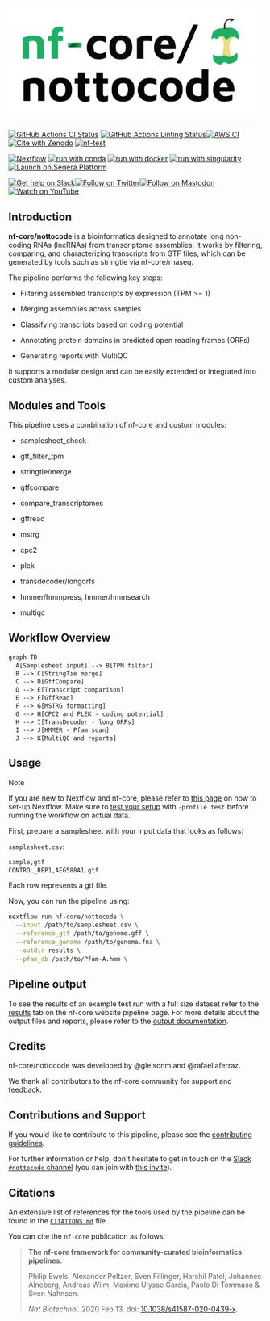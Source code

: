 <h1>
  <picture>
    <source media="(prefers-color-scheme: dark)" srcset="docs/images/nf-core-nottocode_logo_dark.png">
    <img alt="nf-core/nottocode" src="docs/images/nf-core-nottocode_logo_light.png">
  </picture>
</h1>

[![GitHub Actions CI Status](https://github.com/nf-core/nottocode/actions/workflows/ci.yml/badge.svg)](https://github.com/nf-core/nottocode/actions/workflows/ci.yml)
[![GitHub Actions Linting Status](https://github.com/nf-core/nottocode/actions/workflows/linting.yml/badge.svg)](https://github.com/nf-core/nottocode/actions/workflows/linting.yml)[![AWS CI](https://img.shields.io/badge/CI%20tests-full%20size-FF9900?labelColor=000000&logo=Amazon%20AWS)](https://nf-co.re/nottocode/results)[![Cite with Zenodo](http://img.shields.io/badge/DOI-10.5281/zenodo.XXXXXXX-1073c8?labelColor=000000)](https://doi.org/10.5281/zenodo.XXXXXXX)
[![nf-test](https://img.shields.io/badge/unit_tests-nf--test-337ab7.svg)](https://www.nf-test.com)

[![Nextflow](https://img.shields.io/badge/nextflow%20DSL2-%E2%89%A523.04.0-23aa62.svg)](https://www.nextflow.io/)
[![run with conda](http://img.shields.io/badge/run%20with-conda-3EB049?labelColor=000000&logo=anaconda)](https://docs.conda.io/en/latest/)
[![run with docker](https://img.shields.io/badge/run%20with-docker-0db7ed?labelColor=000000&logo=docker)](https://www.docker.com/)
[![run with singularity](https://img.shields.io/badge/run%20with-singularity-1d355c.svg?labelColor=000000)](https://sylabs.io/docs/)
[![Launch on Seqera Platform](https://img.shields.io/badge/Launch%20%F0%9F%9A%80-Seqera%20Platform-%234256e7)](https://cloud.seqera.io/launch?pipeline=https://github.com/nf-core/nottocode)

[![Get help on Slack](http://img.shields.io/badge/slack-nf--core%20%23nottocode-4A154B?labelColor=000000&logo=slack)](https://nfcore.slack.com/channels/nottocode)[![Follow on Twitter](http://img.shields.io/badge/twitter-%40nf__core-1DA1F2?labelColor=000000&logo=twitter)](https://twitter.com/nf_core)[![Follow on Mastodon](https://img.shields.io/badge/mastodon-nf__core-6364ff?labelColor=FFFFFF&logo=mastodon)](https://mstdn.science/@nf_core)[![Watch on YouTube](http://img.shields.io/badge/youtube-nf--core-FF0000?labelColor=000000&logo=youtube)](https://www.youtube.com/c/nf-core)

## Introduction

**nf-core/nottocode** is a bioinformatics designed to annotate long non-coding RNAs (lncRNAs) from transcriptome assemblies. It works by filtering, comparing, and characterizing transcripts from GTF files, which can be generated by tools such as stringtie via nf-core/rnaseq.

The pipeline performs the following key steps:

- Filtering assembled transcripts by expression (TPM >= 1)

- Merging assemblies across samples

- Classifying transcripts based on coding potential

- Annotating protein domains in predicted open reading frames (ORFs)

- Generating reports with MultiQC

It supports a modular design and can be easily extended or integrated into custom analyses.

## Modules and Tools

This pipeline uses a combination of nf-core and custom modules:

- samplesheet_check

- gtf_filter_tpm

- stringtie/merge

- gffcompare

- compare_transcriptomes

- gffread

- mstrg

- cpc2

- plek

- transdecoder/longorfs

- hmmer/hmmpress, hmmer/hmmsearch

- multiqc



## Workflow Overview

```mermaid
graph TD
  A[Samplesheet input] --> B[TPM filter]
  B --> C[StringTie merge]
  C --> D[GffCompare]
  D --> E[Transcript comparison]
  E --> F[GffRead]
  F --> G[MSTRG formatting]
  G --> H[CPC2 and PLEK - coding potential]
  H --> I[TransDecoder - long ORFs]
  I --> J[HMMER - Pfam scan]
  J --> K[MultiQC and reports]

```

## Usage

> [!NOTE]
> If you are new to Nextflow and nf-core, please refer to [this page](https://nf-co.re/docs/usage/installation) on how to set-up Nextflow. Make sure to [test your setup](https://nf-co.re/docs/usage/introduction#how-to-run-a-pipeline) with `-profile test` before running the workflow on actual data.


First, prepare a samplesheet with your input data that looks as follows:

`samplesheet.csv`:

```csv
sample,gtf
CONTROL_REP1,AEG588A1.gtf
```

Each row represents a gtf file.

Now, you can run the pipeline using:

<!-- TODO nf-core: update the following command to include all required parameters for a minimal example -->

```bash
nextflow run nf-core/nottocode \
  --input /path/to/samplesheet.csv \
  --reference_gtf /path/to/genome.gff \
  --reference_genome /path/to/genome.fna \
  --outdir results \
  --pfam_db /path/to/Pfam-A.hmm \
```


## Pipeline output

To see the results of an example test run with a full size dataset refer to the [results](https://nf-co.re/nottocode/results) tab on the nf-core website pipeline page.
For more details about the output files and reports, please refer to the
[output documentation](https://nf-co.re/nottocode/output).

## Credits

nf-core/nottocode was developed by @gleisonm and @rafaellaferraz.

We thank all contributors to the nf-core community for support and feedback.

## Contributions and Support

If you would like to contribute to this pipeline, please see the [contributing guidelines](.github/CONTRIBUTING.md).

For further information or help, don't hesitate to get in touch on the [Slack `#nottocode` channel](https://nfcore.slack.com/channels/nottocode) (you can join with [this invite](https://nf-co.re/join/slack)).

## Citations

<!-- TODO nf-core: Add citation for pipeline after first release. Uncomment lines below and update Zenodo doi and badge at the top of this file. -->
<!-- If you use nf-core/nottocode for your analysis, please cite it using the following doi: [10.5281/zenodo.XXXXXX](https://doi.org/10.5281/zenodo.XXXXXX) -->

<!-- TODO nf-core: Add bibliography of tools and data used in your pipeline -->

An extensive list of references for the tools used by the pipeline can be found in the [`CITATIONS.md`](CITATIONS.md) file.

You can cite the `nf-core` publication as follows:

> **The nf-core framework for community-curated bioinformatics pipelines.**
>
> Philip Ewels, Alexander Peltzer, Sven Fillinger, Harshil Patel, Johannes Alneberg, Andreas Wilm, Maxime Ulysse Garcia, Paolo Di Tommaso & Sven Nahnsen.
>
> _Nat Biotechnol._ 2020 Feb 13. doi: [10.1038/s41587-020-0439-x](https://dx.doi.org/10.1038/s41587-020-0439-x).
